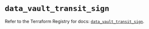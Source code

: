 # `data_vault_transit_sign`

Refer to the Terraform Registry for docs: [`data_vault_transit_sign`](https://registry.terraform.io/providers/hashicorp/vault/5.1.0/docs/data-sources/transit_sign).

